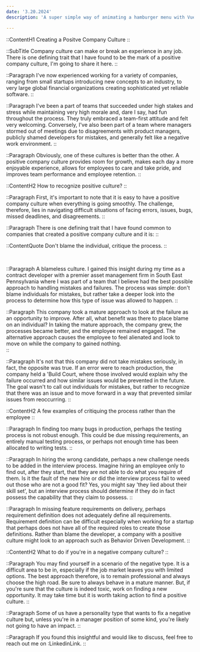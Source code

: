 ```yaml
---
date: '3.20.2024'
description: 'A super simple way of animating a hamburger menu with Vue & Tailwind CSS'

---
```


::ContentH1
Creating a Positve Company Culture
::

::SubTitle
Company culture can make or break an experience in any job.
There is one defining trait that I have found to be the mark of a positive company culture, I'm going to share it here.
::

::Paragraph
I've now experienced working for a variety of companies, ranging from small startups introducing new concepts to an industry, to very large global financial organizations creating sophisticated yet reliable software.
::

::Paragraph
I've been a part of teams that succeeded under high stakes and stress while maintaining very high morale and, dare I say, had fun throughout the process.
They truly embraced a team-first attitude and felt very welcoming.
Conversely, I've also been part of a team where managers stormed out of meetings due to disagreements with product managers, publicly shamed developers for mistakes, and generally felt like a negative work environment.
::


::Paragraph
Obviously, one of these cultures is better than the other.
A positive company culture provides room for growth, makes each day a more enjoyable experience, allows for employees to care and take pride, and improves team performance and employee retention. 
::

::ContentH2
How to recognize positive culture?
::

::Paragraph
First, it's important to note that it is easy to have a positive company culture when everything is going smoothly.
The challenge, therefore, lies in navigating difficult situations of facing errors, issues, bugs, missed deadlines, and disagreements.
::

::Paragraph
There is one defining trait that I have found common to companies that created a positive company culture and it is:
::

::ContentQuote
Don't blame the individual, critique the process.
::

<br />

::Paragraph
A blameless culture.
I gained this insight during my time as a contract developer with a premier asset management firm in South East Pennsylvania where I was part of a team that I believe had the best possible approach to handling mistakes and failures.
The process was simple: don't blame individuals for mistakes, but rather take a deeper look into the process to determine how this type of issue was allowed to happen.
::

::Paragraph
This company took a mature approach to look at the failure as an opportunity to improve.
After all, what benefit was there to place blame on an individual?
In taking the mature approach, the company grew, the processes became better, and the employee remained engaged.
The alternative approach causes the employee to feel alienated and look to move on while the company to gained nothing.  
::

::Paragraph
It's not that this company did not take mistakes seriously, in fact, the opposite was true.
If an error were to reach production, the company held a 'Build Court, where those involved would explain why the failure occurred and how similar issues would be prevented in the future. 
The goal wasn't to call out individuals for mistakes, but rather to recognize that there was an issue and to move forward in a way that prevented similar issues from reoccurring.
::

::ContentH2
A few examples of critiquing the process rather than the employee
::

::Paragraph
In finding too many bugs in production, perhaps the testing process is not robust enough.  This could be due missing requirements, an entirely manual testing process, or perhaps not enough time has been allocated to writing tests.
::

::Paragraph
In hiring the wrong candidate, perhaps a new challenge needs to be added in the interview process.
Imagine hiring an employee only to find out, after they start, that they are not able to do what you require of them.
Is it the fault of the new hire or did the interview process fail to weed out those who are not a good fit?
Yes, you might say 'they lied about their skill set', but an interview process should determine if they do in fact possess the capability that they claim to possess.
::

::Paragraph
In missing feature requirements on delivery, perhaps requirement definition does not adequately define all requirements.
Requirement definition can be difficult especially when working for a startup that perhaps does not have all of the required roles to create those definitions.
Rather than blame the developer, a company with a positive culture might look to an approach such as Behavior Driven Development.
::

::ContentH2
What to do if you're in a negative company culture?
::

::Paragraph
You may find yourself in a scenario of the negative type.
It is a difficult area to be in, especially if the job market leaves you with limited options.
The best approach therefore, is to remain professional and always choose the high road.
Be sure to always behave in a mature manner.
But, if you're sure that the culture is indeed toxic, work on finding a new opportunity.
It may take time but it is worth taking action to find a positive culture.
::

::Paragraph
Some of us have a personality type that wants to fix a negative culture but, unless you're in a manager position of some kind, you're likely not going to have an impact.
::



::Paragraph
If you found this insightful and would like to discuss, feel free to reach out me on :LinkedinLink.
::



